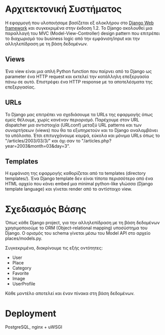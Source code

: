 # Αρχιτεκτονική Συστήματος

Η εφαρμογή που υλοποιήσαμε βασίζεται εξ ολοκλήρου στο [Django Web framework](http://djangoproject.com) και συγκεκριμένα
στην έκδοση 1.2. Το Django ακολουθεί μια παραλλαγή του MVC (Model-View-Controller) design pattern που επιτρέπει το
διαχωρισμό του business logic από την εμφάνιση/input και την αλληλεπίδραση με τη βάση δεδομένων.

## Views
Ένα view είναι μια απλή Python function που παίρνει από το Django ως parameter ένα HTTP request και εκτελεί την
κατάλληλη επεξεργασία πάνω σε αυτό. Επιστρέφει ένα HTTP response με τα αποτελέσματα της επεξεργασίας.

## URLs
Το Django μας επιτρέπει να σχεδιάσουμε τα URLs της εφαρμογής όπως εμείς θέλουμε, χωρίς κανέναν περιορισμό. Παρέχουμε
στον URL dispatcher μια αντιστοιχία (URLconf) μεταξύ URL patterns και των συναρτήσεων (views) που θα τα εξυπηρετούν και 
το Django αναλαμβάνει τα υπόλοιπα. Έτσι επιτυγχάνουμε κομψά, εύκολα και μόνιμα URLs όπως το "/articles/2003/03/3/" και
όχι σαν το "/articles.php?year=2003&month=03&day=3".

## Templates
Η εμφάνιση της εφαρμογής καθορίζεται από τα templates (directory templates/). Ένα Django template δεν είναι τίποτα
περισσότερο από ένα HTML αρχείο που κάνει embed μια minimal python-like γλώσσα (Django template language) και γίνεται
render από το αντίστοιχο view.

# Σχεδιασμός Βάσης

Όπως κάθε Django project, για την αλληλεπίδραση με τη βάση δεδομένων χρησιμοποιούμε το ORM (Object-relational mapping)
υποσύστημα του Django. Ο ορισμός του schema γίνεται μέσω του Model API στο αρχείο places/models.py.

Συγκεκριμένα, διακρίνουμε τις εξής οντότητες:

* User
* Place
* Category
* Favorite
* Image
* UserProfile

Κάθε μοντέλο αποτελεί και έναν πίνακα στη βάση δεδομένων.

# Deployment

PostgreSQL, nginx + uWSGI
